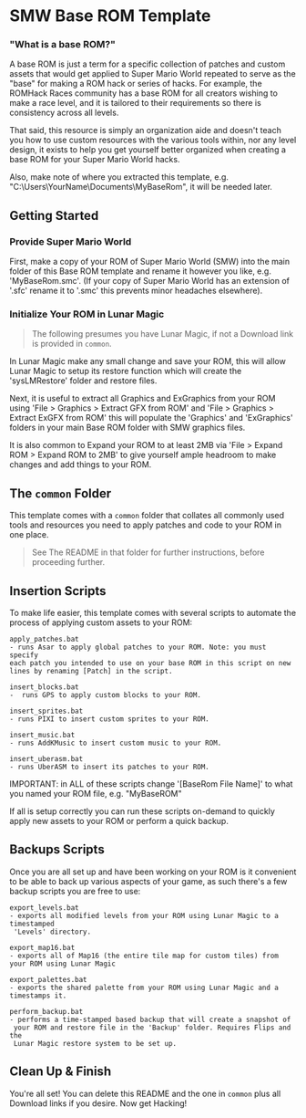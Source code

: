 # SMW Base ROM Template

### "What is a base ROM?"

A base ROM is just a term for a specific collection of patches and custom assets that would get applied to Super Mario World repeated to serve as the "base" for making a ROM hack or series of hacks. For example, the ROMHack Races community has a base ROM for all creators wishing to make a race level, and it is tailored to their requirements so there is consistency across all levels. 

That said, this resource is simply an organization aide and doesn't teach you how to use custom resources with the various tools within, nor any level design, it exists to help you get yourself better organized when creating a base ROM for your Super Mario World hacks.

Also, make note of where you extracted this template, e.g. "C:\Users\YourName\Documents\MyBaseRom", it will be needed later. 


## Getting Started

### Provide Super Mario World

First, make a copy of your ROM of Super Mario World (SMW) into the main folder of this Base ROM template and rename it however you like, e.g. 'MyBaseRom.smc'. (If your copy of Super Mario World has an extension of '.sfc' rename it to '.smc' this prevents minor headaches elsewhere).


### Initialize Your ROM in Lunar Magic

> The following presumes you have Lunar Magic, if not a Download link is provided in `common`.

In Lunar Magic make any small change and save your ROM, this will allow Lunar Magic to setup its restore function which will create the 'sysLMRestore' folder and restore files.

Next, it is useful to extract all Graphics and ExGraphics from your ROM using 'File > Graphics > Extract GFX from ROM' and 'File > Graphics > Extract ExGFX from ROM' this will populate the 'Graphics' and 'ExGraphics' folders in your main Base ROM folder with SMW graphics files.

It is also common to Expand your ROM to at least 2MB via 'File > Expand ROM > Expand ROM to 2MB' to give yourself ample headroom to make changes and add things to your ROM.


## The `common` Folder

This template comes with a `common` folder that collates all commonly used tools and resources you need to apply patches and code to your ROM in one place.

> See The README in that folder for further instructions, before proceeding further.


## Insertion Scripts

To make life easier, this template comes with several scripts to automate the process of applying custom assets to your ROM:
    
    apply_patches.bat
    - runs Asar to apply global patches to your ROM. Note: you must specify
    each patch you intended to use on your base ROM in this script on new
    lines by renaming [Patch] in the script.

    insert_blocks.bat
    -  runs GPS to apply custom blocks to your ROM.
    
    insert_sprites.bat
    - runs PIXI to insert custom sprites to your ROM.

    insert_music.bat
    - runs AddKMusic to insert custom music to your ROM.
    
    insert_uberasm.bat
    - runs UberASM to insert its patches to your ROM.

IMPORTANT: in ALL of these scripts change '[BaseRom File Name]' to what you named your ROM file, e.g. "MyBaseROM" 

If all is setup correctly you can run these scripts on-demand to quickly apply new assets to your ROM or perform a quick backup.

## Backups Scripts

Once you are all set up and have been working on your ROM is it convenient to be able to back up various aspects of your game, as such there's a few backup scripts you are free to use:

    export_levels.bat
    - exports all modified levels from your ROM using Lunar Magic to a timestamped
     'Levels' directory.

    export_map16.bat
    - exports all of Map16 (the entire tile map for custom tiles) from your ROM using Lunar Magic

    export_palettes.bat
    - exports the shared palette from your ROM using Lunar Magic and a timestamps it.
    
    perform_backup.bat
    - performs a time-stamped based backup that will create a snapshot of
     your ROM and restore file in the 'Backup' folder. Requires Flips and the
     Lunar Magic restore system to be set up.

## Clean Up & Finish

You're all set! You can delete this README and the one in `common` plus all Download links if you desire. Now get Hacking!
